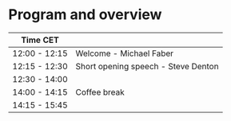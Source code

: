 Program and overview
=======================
| Time CET      |                                                                            |
|---------------|----------------------------------------------------------------------------|
| 12:00 - 12:15 | Welcome - Michael Faber                                                    |
| 12:15 - 12:30 | Short opening speech - Steve Denton                                        |
| 12:30 - 14:00 | [](./S1.md)                                                                |
| 14:00 - 14:15 | Coffee break                                                               |
| 14:15 - 15:45 | [](./S2.md)                                                                |
